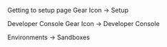 

Getting to setup page
Gear Icon -> Setup

Developer Console
Gear Icon -> Developer Console

Environments -> Sandboxes
